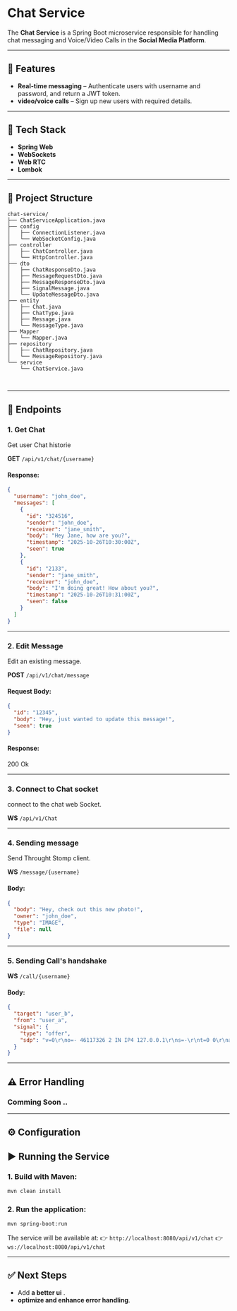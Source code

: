 # Chat Service

The **Chat Service** is a Spring Boot microservice responsible for handling chat messaging and Voice/Video Calls in the **Social Media Platform**. 

---

## 📌 Features

* **Real-time messaging** – Authenticate users with username and password, and return a JWT token.
* **video/voice calls** – Sign up new users with required details.


---

## 🚀 Tech Stack

* **Spring Web**
* **WebSockets**
* **Web RTC**
* **Lombok**


---

## 📂 Project Structure

```
chat-service/
├── ChatServiceApplication.java
├── config
│   ├── ConnectionListener.java
│   └── WebSocketConfig.java
├── controller
│   ├── ChatController.java
│   └── HttpController.java
├── dto
│   ├── ChatResponseDto.java
│   ├── MessageRequestDto.java
│   ├── MessageResponseDto.java
│   ├── SignalMessage.java
│   └── UpdateMessageDto.java
├── entity
│   ├── Chat.java
│   ├── ChatType.java
│   ├── Message.java
│   └── MessageType.java
├── Mapper
│   └── Mapper.java
├── repository
│   ├── ChatRepository.java
│   └── MessageRepository.java
└── service
    └── ChatService.java

 
```

---

## 🔑 Endpoints

### 1. **Get Chat**

Get user Chat historie

**GET** `/api/v1/chat/{username}`


#### Response:

```json
{
  "username": "john_doe",
  "messages": [
    {
      "id": "324516",
      "sender": "john_doe",
      "receiver": "jane_smith",
      "body": "Hey Jane, how are you?",
      "timestamp": "2025-10-26T10:30:00Z",
      "seen": true
    },
    {
      "id": "2133",
      "sender": "jane_smith",
      "receiver": "john_doe",
      "body": "I'm doing great! How about you?",
      "timestamp": "2025-10-26T10:31:00Z",
      "seen": false
    }
  ]
}
```

---

### 2. **Edit Message**

Edit an existing message.

**POST** `/api/v1/chat/message`

#### Request Body:

```json
{
  "id": "12345",
  "body": "Hey, just wanted to update this message!",
  "seen": true
}

```

#### Response:

200 Ok

---

### 3. **Connect to Chat socket**

connect to the chat web Socket.

**WS** `/api/v1/Chat`

---

### 4. **Sending message**

Send Throught Stomp client.

**WS** `/message/{username}`
#### Body:
```json
{
  "body": "Hey, check out this new photo!",
  "owner": "john_doe",
  "type": "IMAGE",
  "file": null
}
```

---

### 5. **Sending Call's handshake**



**WS** `/call/{username}`

#### Body:
```json
{
  "target": "user_b",
  "from": "user_a",
  "signal": {
    "type": "offer",
    "sdp": "v=0\r\no=- 46117326 2 IN IP4 127.0.0.1\r\ns=-\r\nt=0 0\r\na=group:BUNDLE 0\r\na=msid-semantic: WMS\r\n..."
  }
}
```

---




## ⚠️ Error Handling

### Comming Soon ..
---

## ⚙️ Configuration



## ▶️ Running the Service

### 1. Build with Maven:

```bash
mvn clean install
```

### 2. Run the application:

```bash
mvn spring-boot:run
```

The service will be available at:
👉 `http://localhost:8080/api/v1/chat`
👉 `ws://localhost:8080/api/v1/chat`


---

## ✅ Next Steps

* Add **a better ui** .
* **optimize and enhance error handling**.


